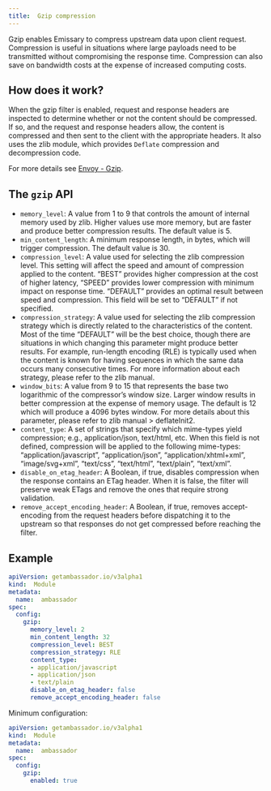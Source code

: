 ```yaml
---
title:  Gzip compression
---
```


Gzip enables Emissary to compress upstream data upon client request. Compression is useful in situations where large payloads need to be transmitted without compromising the response time. Compression can also save on bandwidth costs at the expense of increased computing costs.

## How does it work?

When the gzip filter is enabled, request and response headers are inspected to determine whether or not the content should be compressed. If so, and the request and response headers allow, the content is compressed and then sent to the client with the appropriate headers. It also uses the zlib module, which provides `Deflate` compression and decompression code.

For more details see [Envoy - Gzip](https://www.envoyproxy.io/docs/envoy/latest/configuration/http/http_filters/compressor_filter).

## The `gzip` API

- `memory_level`: A value from 1 to 9 that controls the amount of internal memory used by zlib. Higher values use more memory, but are faster and produce better compression results. The default value is 5.
- `min_content_length`: A minimum response length, in bytes, which will trigger compression. The default value is 30.
- `compression_level`: A value used for selecting the zlib compression level. This setting will affect the speed and amount of compression applied to the content. “BEST” provides higher compression at the cost of higher latency, “SPEED” provides lower compression with minimum impact on response time. “DEFAULT” provides an optimal result between speed and compression. This field will be set to “DEFAULT” if not specified.
- `compression_strategy`: A value used for selecting the zlib compression strategy which is directly related to the characteristics of the content. Most of the time “DEFAULT” will be the best choice, though there are situations in which changing this parameter might produce better results. For example, run-length encoding (RLE) is typically used when the content is known for having sequences in which the same data occurs many consecutive times. For more information about each strategy, please refer to the zlib manual.
- `window_bits`: A value from 9 to 15 that represents the base two logarithmic of the compressor’s window size. Larger window results in better compression at the expense of memory usage. The default is 12 which will produce a 4096 bytes window. For more details about this parameter, please refer to zlib manual > deflateInit2.
- `content_type`: A set of strings that specify which mime-types yield compression; e.g., application/json, text/html, etc. When this field is not defined, compression will be applied to the following mime-types: “application/javascript”, “application/json”, “application/xhtml+xml”, “image/svg+xml”, “text/css”, “text/html”, “text/plain”, “text/xml”.
- `disable_on_etag_header`: A Boolean, if true, disables compression when the response contains an ETag header. When it is false, the filter will preserve weak ETags and remove the ones that require strong validation.
- `remove_accept_encoding_header`: A Boolean, if true, removes accept-encoding from the request headers before dispatching it to the upstream so that responses do not get compressed before reaching the filter.

## Example

```yaml
apiVersion: getambassador.io/v3alpha1
kind:  Module
metadata:
  name:  ambassador
spec:
  config:
    gzip:
      memory_level: 2
      min_content_length: 32
      compression_level: BEST
      compression_strategy: RLE
      content_type:
      - application/javascript
      - application/json
      - text/plain
      disable_on_etag_header: false
      remove_accept_encoding_header: false
```

Minimum configuration:

```yaml
apiVersion: getambassador.io/v3alpha1
kind:  Module
metadata:
  name:  ambassador
spec:
  config:
    gzip:
      enabled: true
```
